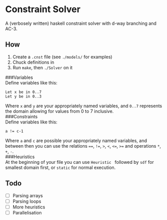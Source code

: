 # Constraint Solver
A (verbosely written) haskell constraint solver with d-way branching and AC-3.  

## How  
1. Create a `.cnst` file (see `./models/` for examples)  
2. Chuck definitions in  
3. Run `make`, then `./Solver` on it  

###Variables  
Define variables like this:  
```
Let x be in 0..7
Let y be in 0..3
```
Where `x` and `y` are your appropriately named variables, and `0..7` represents the domain allowing for values from 0 to 7 inclusive.  
###Constraints  
Define variables like this:  
```
a != c-1
```
Where `a` and `c` are possible your appropriately named variables, and between then you can use the relations `==`, `!=`, `>`, `<`, `<=`, `>=` and operations `*`, `+`, `-`.  
###Heuristics  
At the beginning of your file you can use `Heuristic ` followed by `sdf` for smallest domain first, or `static` for normal execution.  

## Todo  
- [ ] Parsing arrays  
- [ ] Parsing loops  
- [ ] More heuristics  
- [ ] Parallelisation  
